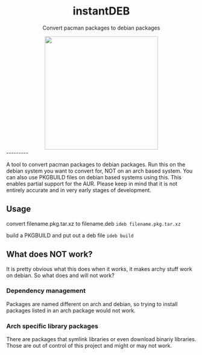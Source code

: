 <div align="center">
    <h1>instantDEB</h1>
    <p>Convert pacman packages to debian packages</p>
    <img width="300" height="300" src="https://media.githubusercontent.com/media/instantOS/instantLOGO/master/png/debian.png">
</div>
---------

A tool to convert pacman packages to debian packages. 
Run this on the debian system you want to convert for, NOT on an arch based system. 
You can also use PKGBUILD files on debian based systems using this. 
This enables partial support for the AUR. 
Please keep in mind that it is not entirely accurate and in very early stages of development. 

## Usage

convert filename.pkg.tar.xz to filename.deb
```ideb filename.pkg.tar.xz```

build a PKGBUILD and put out a deb file
```ideb build```

## What does NOT work?
It is pretty obvious what this does when it works, it makes archy stuff work on debian. 
So what does and will not work?

### Dependency management
Packages are named different on arch and debian, 
so trying to install packages listed in an arch package would not work.  

### Arch specific library packages
There are packages that symlink libraries or even download binariy libraries. 
Those are out of control of this project and might or may not work. 
